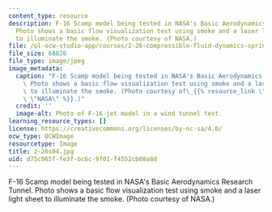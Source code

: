 ```yaml
---
content_type: resource
description: F-16 Scamp model being tested in NASA's Basic Aerodynamics Research Tunnel.
  Photo shows a basic flow visualization test using smoke and a laser light sheet
  to illuminate the smoke. (Photo courtesy of NASA.)
file: /ol-ocw-studio-app/courses/2-26-compressible-fluid-dynamics-spring-2004/d75c065ffe3fbc6c9f01f4552cb08a8d_2-26s04.jpg
file_size: 68826
file_type: image/jpeg
image_metadata:
  caption: "F-16 Scamp model being tested in NASA's Basic Aerodynamics Research Tunnel.\
    \ Photo shows a basic flow visualization test using smoke and a laser light sheet\
    \ to illuminate the smoke. (Photo courtesy of\_{{% resource_link \"521b7470-f7eb-430c-8fd5-3aef773c371a\"\
    \ \"NASA\" %}}.)"
  credit: ''
  image-alt: Photo of F-16 jet model in a wind tunnel test.
learning_resource_types: []
license: https://creativecommons.org/licenses/by-nc-sa/4.0/
ocw_type: OCWImage
resourcetype: Image
title: 2-26s04.jpg
uid: d75c065f-fe3f-bc6c-9f01-f4552cb08a8d
---
```

F-16 Scamp model being tested in NASA's Basic Aerodynamics Research Tunnel. Photo shows a basic flow visualization test using smoke and a laser light sheet to illuminate the smoke. (Photo courtesy of NASA.)